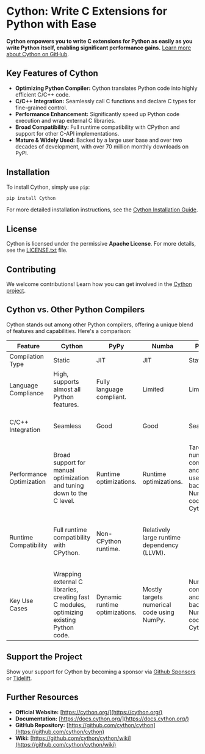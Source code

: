 # Cython: Write C Extensions for Python with Ease

**Cython empowers you to write C extensions for Python as easily as you write Python itself, enabling significant performance gains.**  [Learn more about Cython on GitHub](https://github.com/cython/cython).

## Key Features of Cython

*   **Optimizing Python Compiler:** Cython translates Python code into highly efficient C/C++ code.
*   **C/C++ Integration:** Seamlessly call C functions and declare C types for fine-grained control.
*   **Performance Enhancement:** Significantly speed up Python code execution and wrap external C libraries.
*   **Broad Compatibility:** Full runtime compatibility with CPython and support for other C-API implementations.
*   **Mature & Widely Used:**  Backed by a large user base and over two decades of development, with over 70 million monthly downloads on PyPI.

## Installation

To install Cython, simply use `pip`:

```bash
pip install Cython
```

For more detailed installation instructions, see the [Cython Installation Guide](https://docs.cython.org/en/latest/src/quickstart/install.html).

## License

Cython is licensed under the permissive **Apache License**.  For more details, see the [LICENSE.txt](https://github.com/cython/cython/blob/master/LICENSE.txt) file.

## Contributing

We welcome contributions! Learn how you can get involved in the [Cython project](https://github.com/cython/cython/blob/master/docs/CONTRIBUTING.rst).

## Cython vs. Other Python Compilers

Cython stands out among other Python compilers, offering a unique blend of features and capabilities.  Here's a comparison:

| Feature                 | Cython                                                                                                                                                                                                                       | PyPy                                                                                                | Numba                                                                                                                      | Pythran                                                                                                                                                                                             | mypyc                                                                                                               | Nuitka                                                                                                                     |
| ----------------------- | ---------------------------------------------------------------------------------------------------------------------------------------------------------------------------------------------------------------------------- | --------------------------------------------------------------------------------------------------- | -------------------------------------------------------------------------------------------------------------------------- | ----------------------------------------------------------------------------------------------------------------------------------------------------------------------------------------------------- | --------------------------------------------------------------------------------------------------------------------- | -------------------------------------------------------------------------------------------------------------------------- |
| Compilation Type        | Static                                                                                                                                                                                                                     | JIT                                                                                                 | JIT                                                                                                                        | Static                                                                                                                                                                                            | Static                                                                                                                 | Static                                                                                                                      |
| Language Compliance     | High, supports almost all Python features.                                                                                                                                                                                | Fully language compliant.                                                                             | Limited                                                                                                                    | Limited                                                                                                                                                                                           | Good support for language and PEP-484 typing.                                                                         | Highly language compliant.                                                                                               |
| C/C++ Integration       | Seamless                                                                                                                                                                                                                   | Good                                                                                                | Good                                                                                                                       | Seamless                                                                                                                                                                                             | No support for low-level optimizations and typing.                                                                      | No support for low-level optimizations and typing.                                                                       |
| Performance Optimization| Broad support for manual optimization and tuning down to the C level.                                                                                                                                                     | Runtime optimizations.                                                                                | Runtime optimizations.                                                                                                       | Targeted at numerical computation and can be used as a backend for NumPy code in Cython.                                                                                                       | Reasonable performance gains.                                                                                          | Reasonable performance gains.                                                                                               |
| Runtime Compatibility   | Full runtime compatibility with CPython.                                                                                                                                                                                  | Non-CPython runtime.                                                                               | Relatively large runtime dependency (LLVM).                                                                                |                                                                                                                                                                                                       | Reduced Python compatibility and introspection after compilation.                                                        |                                                                                                                            |
| Key Use Cases          | Wrapping external C libraries, creating fast C modules, optimizing existing Python code.                                                                                                                                   | Dynamic runtime optimizations.                                                                        | Mostly targets numerical code using NumPy.                                                                                    | Numerical computation and use as backend for NumPy code in Cython.                                                                                                                                |                                                                                                                       | Supports static application linking.                                                                                         |

## Support the Project

Show your support for Cython by becoming a sponsor via [Github Sponsors](https://github.com/users/scoder/sponsorship) or [Tidelift](https://tidelift.com/subscription/pkg/pypi-cython).

## Further Resources

*   **Official Website:** [https://cython.org/](https://cython.org/)
*   **Documentation:** [https://docs.cython.org/](https://docs.cython.org/)
*   **GitHub Repository:** [https://github.com/cython/cython](https://github.com/cython/cython)
*   **Wiki:** [https://github.com/cython/cython/wiki](https://github.com/cython/cython/wiki)